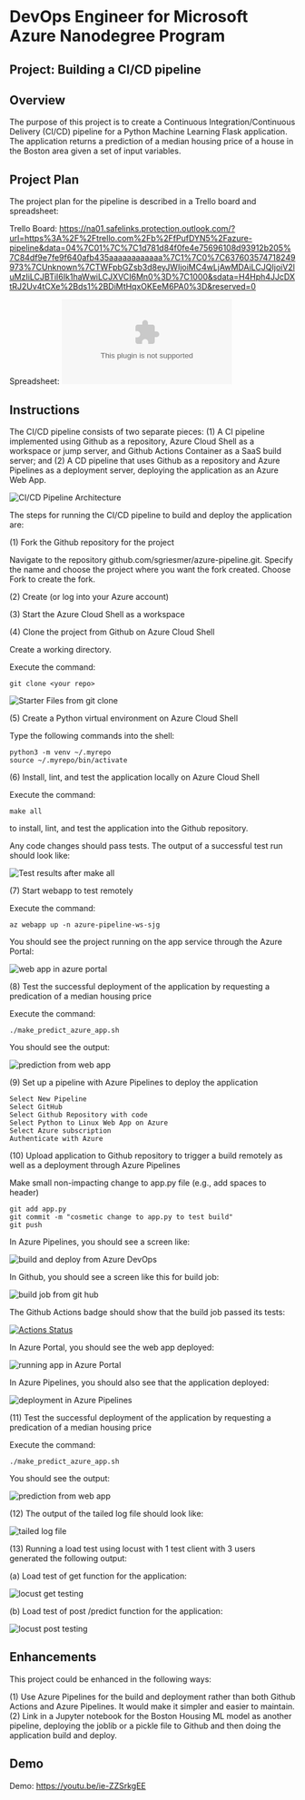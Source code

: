 # DevOps Engineer for Microsoft Azure Nanodegree Program

## Project: Building a CI/CD pipeline

## Overview

The purpose of this project is to create a Continuous Integration/Continuous Delivery (CI/CD) pipeline for a Python Machine Learning Flask application.  The application returns a prediction of a median housing price of a house in the Boston area given a set of input variables.

## Project Plan
The project plan for the pipeline is described in a Trello board and spreadsheet:

Trello Board: https://na01.safelinks.protection.outlook.com/?url=https%3A%2F%2Ftrello.com%2Fb%2FfPufDYN5%2Fazure-pipeline&data=04%7C01%7C%7C1d781d84f0fe4e75696108d93912b205%7C84df9e7fe9f640afb435aaaaaaaaaaaa%7C1%7C0%7C637603574718249973%7CUnknown%7CTWFpbGZsb3d8eyJWIjoiMC4wLjAwMDAiLCJQIjoiV2luMzIiLCJBTiI6Ik1haWwiLCJXVCI6Mn0%3D%7C1000&sdata=H4Hph4JJcDXtRJ2Uv4tCXe%2Bds1%2BDiMtHqxOKEeM6PA0%3D&reserved=0

Spreadsheet: ![Project Management spreadsheet](project-management-template-sjg.xlsx)

## Instructions

The CI/CD pipeline consists of two separate pieces: (1) A CI pipeline implemented using Github as a repository, Azure Cloud Shell as a workspace or jump server, and Github Actions Container as a SaaS build server; and (2) A CD pipeline that uses Github as a repository and Azure Pipelines as a deployment server, deploying the application as an Azure Web App.

![CI/CD Pipeline Architecture](/images/arch.jpg)

The steps for running the CI/CD pipeline to build and deploy the application are:

(1) Fork the Github repository for the project 

Navigate to the repository github.com/sgriesmer/azure-pipeline.git.
Specify the name and choose the project where you want the fork created.
Choose Fork to create the fork.

(2) Create (or log into your Azure account)

(3) Start the Azure Cloud Shell as a workspace

(4) Clone the project from Github on Azure Cloud Shell

Create a working directory.

Execute the command:

    git clone <your repo>

![Starter Files from git clone](/images/starter-files-from-git-clone.png)

(5) Create a Python virtual environment on Azure Cloud Shell

Type the following commands into the shell:

    python3 -m venv ~/.myrepo
    source ~/.myrepo/bin/activate

(6) Install, lint, and test the application locally on Azure Cloud Shell

Execute the command:

    make all

to install, lint, and test the application into the Github repository.

Any code changes should pass tests.  The output of a successful test run should look like:

![Test results after make all](/images/test-results-after-make-all.png)

(7) Start webapp to test remotely

Execute the command:

    az webapp up -n azure-pipeline-ws-sjg

You should see the project running on the app service through the Azure Portal:

![web app in azure portal](/images/azure-pipeline-ws-in-azure-portal.png)

(8) Test the successful deployment of the application by requesting a predication of a median housing price

Execute the command:

    ./make_predict_azure_app.sh

You should see the output:

![prediction from web app](/images/prediction-from-web-app.png)

(9) Set up a pipeline with Azure Pipelines to deploy the application

    Select New Pipeline
    Select GitHub
    Select Github Repository with code
    Select Python to Linux Web App on Azure
    Select Azure subscription
    Authenticate with Azure


(10) Upload application to Github repository to trigger a build remotely as well as a deployment through Azure Pipelines

Make small non-impacting change to app.py file (e.g., add spaces to header)

    git add app.py
    git commit -m "cosmetic change to app.py to test build"
    git push

In Azure Pipelines, you should see a screen like:

![build and deploy from Azure DevOps](/images/successful-pipeline-run-in-Azure-Pipelines-with-url.png)

In Github, you should see a screen like this for build job:

![build job from git hub](/images/build-job-from-github.png)

The Github Actions badge should show that the build job passed its tests:

[![Actions Status](https://github.com/sgriesmer/azure-pipeline/workflows/Python%20application%20test%20with%20Github%20Actions/badge.svg)](https://github.com/sgriesmer/azure-pipeline/actions)

In Azure Portal, you should see the web app deployed:

![running app in Azure Portal ](/images/running-web-app-in-azure-portal.png)

In Azure Pipelines, you should also see that the application deployed:

![deployment in Azure Pipelines](/images/screen-shot-deployment-ap.png)

(11) Test the successful deployment of the application by requesting a predication of a median housing price

Execute the command:

    ./make_predict_azure_app.sh

You should see the output:

![prediction from web app](/images/prediction-from-web-app.png)

(12) The output of the tailed log file should look like:

![tailed log file](/images/tailed-log-file.png)

(13) Running a load test using locust with 1 test client with 3 users generated the following output:

(a) Load test of get function for the application:

![locust get testing](/images/locust-get-load-test.png)

(b) Load test of post /predict function for the application:

![locust post testing](/images/locust-post-predict-load-test.png)


## Enhancements

This project could be enhanced in the following ways:

(1) Use Azure Pipelines for the build and deployment rather than both Github Actions and Azure Pipelines.  It would make it simpler and easier to maintain.
(2) Link in a Jupyter notebook for the Boston Housing ML model as another pipeline, deploying the joblib or a pickle file to Github and then doing the application build and deploy.

## Demo 

Demo: https://youtu.be/ie-ZZSrkgEE



